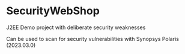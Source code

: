 # SecurityWebShop
J2EE Demo project with deliberate security weaknesses

Can be used to scan for security vulnerabilities with Synopsys Polaris (2023.03.0)
